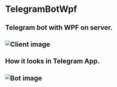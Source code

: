# TelegramBotWpf
## Telegram bot with WPF on server. 
## ![Client image](https://s8.gifyu.com/images/ClientBot1d13bbab4686a68b.gif)
## How it looks in Telegram App.
## ![Bot image](https://s8.gifyu.com/images/TelegramPhoneBotNew-1-1.md.gif)
